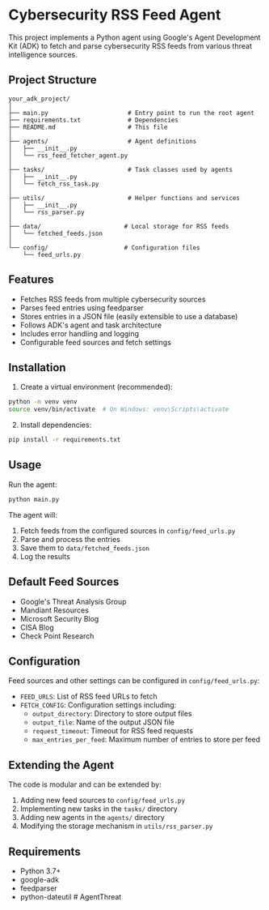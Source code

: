 # Cybersecurity RSS Feed Agent

This project implements a Python agent using Google's Agent Development Kit (ADK) to fetch and parse cybersecurity RSS feeds from various threat intelligence sources.

## Project Structure

```
your_adk_project/
│
├── main.py                      # Entry point to run the root agent
├── requirements.txt             # Dependencies
├── README.md                    # This file
│
├── agents/                      # Agent definitions
│   ├── __init__.py
│   └── rss_feed_fetcher_agent.py
│
├── tasks/                       # Task classes used by agents
│   ├── __init__.py
│   └── fetch_rss_task.py
│
├── utils/                       # Helper functions and services
│   ├── __init__.py
│   └── rss_parser.py
│
├── data/                       # Local storage for RSS feeds
│   └── fetched_feeds.json
│
└── config/                     # Configuration files
    └── feed_urls.py
```

## Features

- Fetches RSS feeds from multiple cybersecurity sources
- Parses feed entries using feedparser
- Stores entries in a JSON file (easily extensible to use a database)
- Follows ADK's agent and task architecture
- Includes error handling and logging
- Configurable feed sources and fetch settings

## Installation

1. Create a virtual environment (recommended):
```bash
python -m venv venv
source venv/bin/activate  # On Windows: venv\Scripts\activate
```

2. Install dependencies:
```bash
pip install -r requirements.txt
```

## Usage

Run the agent:
```bash
python main.py
```

The agent will:
1. Fetch feeds from the configured sources in `config/feed_urls.py`
2. Parse and process the entries
3. Save them to `data/fetched_feeds.json`
4. Log the results

## Default Feed Sources

- Google's Threat Analysis Group
- Mandiant Resources
- Microsoft Security Blog
- CISA Blog
- Check Point Research

## Configuration

Feed sources and other settings can be configured in `config/feed_urls.py`:

- `FEED_URLS`: List of RSS feed URLs to fetch
- `FETCH_CONFIG`: Configuration settings including:
  - `output_directory`: Directory to store output files
  - `output_file`: Name of the output JSON file
  - `request_timeout`: Timeout for RSS feed requests
  - `max_entries_per_feed`: Maximum number of entries to store per feed

## Extending the Agent

The code is modular and can be extended by:
1. Adding new feed sources to `config/feed_urls.py`
2. Implementing new tasks in the `tasks/` directory
3. Adding new agents in the `agents/` directory
4. Modifying the storage mechanism in `utils/rss_parser.py`

## Requirements

- Python 3.7+
- google-adk
- feedparser
- python-dateutil #   A g e n t T h r e a t  
 